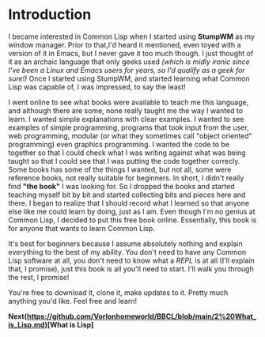 # Introduction


   I became interested in Common Lisp when I started using **StumpWM** as my window manager. Prior to that,I'd heard it mentioned, 
even toyed with a version of it in Emacs, but I never gave it too much though. I just thought of it as an archaic language that only geeks used *(which is midly 
ironic since I've been a Linux and Emacs users for years, so I'd qualify as a geek for sure!)*  Once I started using StumpWM, and started learning what 
Common Lisp was capable of, I was impressed, to say the least! 

   I went online to see what books were available to teach me this language, and although there are some, none really taught me the way I wanted to learn. I 
wanted simple explanations with clear examples. I wanted to see examples of simple programming, programs that took input from the user, web programming, 
modular (or what they sometimes call "object oriented" programming) even graphics programming. I wanted the code to be together so that I could check what I was
writing against what was being taught so that I could see that I was putting the code together correcly. Some books has some of the things I wanted, but not all,
some were reference books, not really suitable for beginners. In short, I didn't really find **"the book"** I was looking for. So I dropped the books and started
teaching myself bit by bit and started collecting bits and pieces here and there. I began to realize that I should record what I learned so that anyone else like
me could learn by doing, just as I am. Even though I'm no genius at Common Lisp, I decided to put this free book online. Essentially, this book is for anyone that
wants to learn Common Lisp.  

It's best for beginners because I assume absolutely nothing and explain everything to the best of my ability.  You don't need to have any Common Lisp software at
all, you don't need to know what a *REPL* is at all (I'll explain that, I promise), just this book is all you'll need to start. I'll walk you through the rest, I
promise!

You're free to download it, clone it, make updates to it. Pretty much anything you'd like.  Feel free and learn!




**Next(https://github.com/Vorlonhomeworld/BBCL/blob/main/2%20What_is_Lisp.md)[What is Lisp]**
